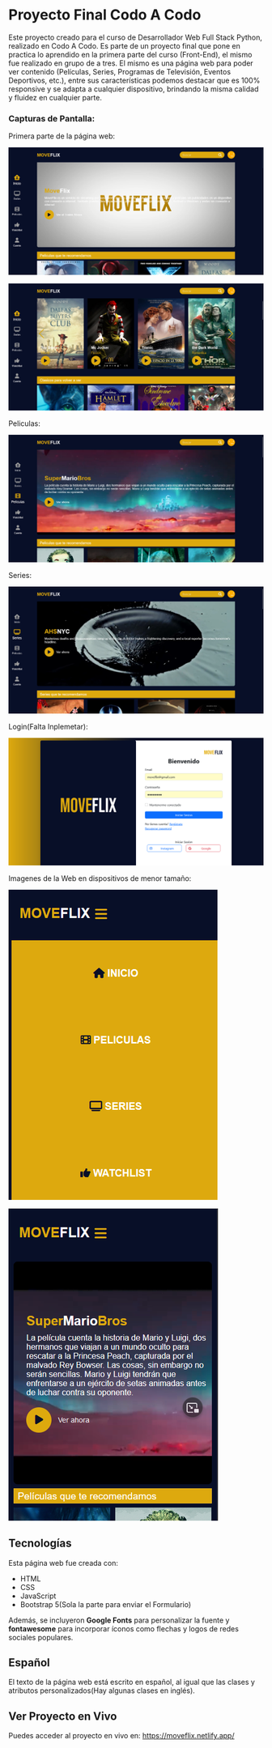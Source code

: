 # Proyecto Final Codo A Codo 

Este proyecto creado para el curso de Desarrollador Web Full Stack Python, realizado en Codo A Codo. Es parte de un proyecto final que pone en practica 
lo aprendido en la primera parte del curso (Front-End), el mismo fue realizado en grupo de a tres. 
El mismo es una página web para poder ver contenido (Películas, Series, Programas de Televisión, Eventos Deportivos, etc.), entre sus características 
podemos destacar que es 100% responsive y se adapta a cualquier dispositivo, brindando la misma calidad y fluidez en cualquier parte.

### Capturas de Pantalla:

Primera parte de la página web:

![MoveFlix-INICIO](img/readme/inicio.png)

![MoveFlix-INICIO](img/readme/inicio-2.png)

Peliculas:

![MoveFlix-PELICULAS](img/readme/peliculas.png)


Series:

![MoveFlix-SERIES](img/readme/series.png)

Login(Falta Inplemetar):

![MoveFlix-LOGIN](img/readme/login.png)

Imagenes de la Web en dispositivos de menor tamaño:

![MoveFlix-EXTRA](img/readme/inicio-md.png)

![MoveFlix-EXTRA](img/readme/pelicula-md.png)

## Tecnologías

Esta página web fue creada con:

* HTML
* CSS
* JavaScript
* Bootstrap 5(Sola la parte para enviar el Formulario)

Además, se incluyeron **Google Fonts** para personalizar la fuente y **fontawesome** para incorporar íconos como flechas y logos de redes sociales populares. 

## Español 

El texto de la página web está escrito en español, al igual que las clases y atributos personalizados(Hay algunas clases en inglés).

## Ver Proyecto en Vivo

Puedes acceder al proyecto en vivo en: https://moveflix.netlify.app/



